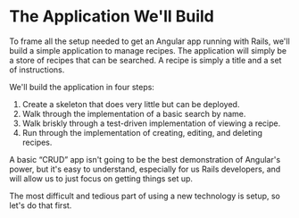 # The Application We'll Build

To frame all the setup needed to get an Angular app running with Rails,
we'll build a simple application to manage recipes.  The application will
simply be a store of recipes that can be searched.  A recipe is simply a title
and a set of instructions.

We'll build the application in four steps:

1. Create a skeleton that does very little but can be deployed.
2. Walk through the implementation of a basic search by name.
3. Walk briskly through a test-driven implementation of viewing a recipe.
4. Run through the implementation of creating, editing, and deleting recipes.

A basic “CRUD” app isn't going to be the best demonstration of Angular's
power, but it's easy to understand, especially for us Rails developers, and will
allow us to just focus on getting things set up.

The most difficult and tedious part of using a new technology is setup, so let's do that first.
